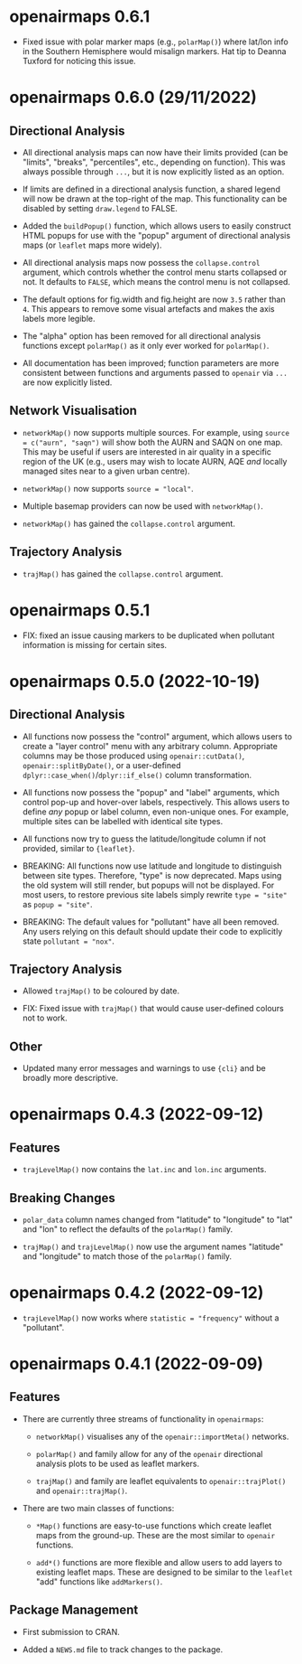 # openairmaps 0.6.1

* Fixed issue with polar marker maps (e.g., `polarMap()`) where lat/lon info in the Southern Hemisphere would misalign markers. Hat tip to Deanna Tuxford for noticing this issue.

# openairmaps 0.6.0 (29/11/2022)

## Directional Analysis

* All directional analysis maps can now have their limits provided (can be "limits", "breaks", "percentiles", etc., depending on function). This was always possible through `...`, but it is now explicitly listed as an option.

* If limits are defined in a directional analysis function, a shared legend will now be drawn at the top-right of the map. This functionality can be disabled by setting `draw.legend` to FALSE.

* Added the `buildPopup()` function, which allows users to easily construct HTML popups for use with the "popup" argument of directional analysis maps (or `leaflet` maps more widely).

* All directional analysis maps now possess the `collapse.control` argument, which controls whether the control menu starts collapsed or not. It defaults to `FALSE`, which means the control menu is not collapsed.

* The default options for fig.width and fig.height are now `3.5` rather than `4`. This appears to remove some visual artefacts and makes the axis labels more legible.

* The "alpha" option has been removed for all directional analysis functions except `polarMap()` as it only ever worked for `polarMap()`.

* All documentation has been improved; function parameters are more consistent between functions and arguments passed to `openair` via `...` are now explicitly listed.

## Network Visualisation

* `networkMap()` now supports multiple sources. For example, using `source = c("aurn", "saqn")` will show both the AURN and SAQN on one map. This may be useful if users are interested in air quality in a specific region of the UK (e.g., users may wish to locate AURN, AQE *and* locally managed sites near to a given urban centre).

* `networkMap()` now supports `source = "local"`.

* Multiple basemap providers can now be used with `networkMap()`.

* `networkMap()` has gained the `collapse.control` argument.

## Trajectory Analysis

* `trajMap()` has gained the `collapse.control` argument.



# openairmaps 0.5.1

* FIX: fixed an issue causing markers to be duplicated when pollutant information is missing for certain sites.



# openairmaps 0.5.0 (2022-10-19)

## Directional Analysis

* All functions now possess the "control" argument, which allows users to create a "layer control" menu with any arbitrary column. Appropriate columns may be those produced using `openair::cutData()`, `openair::splitByDate()`, or a user-defined `dplyr::case_when()`/`dplyr::if_else()` column transformation.

* All functions now possess the "popup" and "label" arguments, which control pop-up and hover-over labels, respectively. This allows users to define *any* popup or label column, even non-unique ones. For example, multiple sites can be labelled with identical site types.

* All functions now try to guess the latitude/longitude column if not provided, similar to `{leaflet}`.

* BREAKING: All functions now use latitude and longitude to distinguish between site types. Therefore, "type" is now deprecated. Maps using the old system will still render, but popups will not be displayed. For most users, to restore previous site labels simply rewrite `type = "site"` as `popup = "site"`.

* BREAKING: The default values for "pollutant" have all been removed. Any users relying on this default should update their code to explicitly state `pollutant = "nox"`.

## Trajectory Analysis

* Allowed `trajMap()` to be coloured by date.

* FIX: Fixed issue with `trajMap()` that would cause user-defined colours not to work.

## Other

* Updated many error messages and warnings to use `{cli}` and be broadly more descriptive.



# openairmaps 0.4.3 (2022-09-12)

## Features

* `trajLevelMap()` now contains the `lat.inc` and `lon.inc` arguments.

## Breaking Changes

* `polar_data` column names changed from "latitude" to "longitude" to "lat" and "lon" to reflect the defaults of the `polarMap()` family.

* `trajMap()` and `trajLevelMap()` now use the argument names "latitude" and "longitude" to match those of the `polarMap()` family.



# openairmaps 0.4.2 (2022-09-12)

* `trajLevelMap()` now works where `statistic = "frequency"` without a "pollutant".



# openairmaps 0.4.1 (2022-09-09)

## Features

* There are currently three streams of functionality in `openairmaps`:

  * `networkMap()` visualises any of the `openair::importMeta()` networks.

  * `polarMap()` and family allow for any of the `openair` directional analysis plots to be used as leaflet markers. 

  * `trajMap()` and family are leaflet equivalents to `openair::trajPlot()` and `openair::trajMap()`.

* There are two main classes of functions:

  * `*Map()` functions are easy-to-use functions which create leaflet maps from the ground-up. These are the most similar to `openair` functions.
  
  * `add*()` functions are more flexible and allow users to add layers to existing leaflet maps. These are designed to be similar to the `leaflet` "add" functions like `addMarkers()`.

## Package Management

* First submission to CRAN.

* Added a `NEWS.md` file to track changes to the package.
